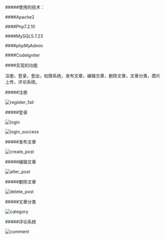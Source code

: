 #####使用的技术：

####Apache2

####Php7.2.10

####MySQL5.7.23

####phpMyAdmin

####CodeIgniter 



####实现的功能

注册，登录，登出，权限系统，发布文章，编辑文章，删除文章，文章分类，图片上传，评论系统。



#####注册

![register_fail](https://ws1.sinaimg.cn/large/006tKfTcgy1g0m4dithdeg31c00u0b2b.gif)

#####登录

![login](https://ws4.sinaimg.cn/large/006tKfTcgy1g0m4eb863zg31c00u04qt.gif)

![login_success](https://ws1.sinaimg.cn/large/006tKfTcgy1g0m4ji5b2cg31c00u0e87.gif)

#####发布文章

![create_post](https://ws2.sinaimg.cn/large/006tKfTcgy1g0m4gqmjmeg31c00u0u17.gif)

#####编辑文章

![alter_post](https://ws4.sinaimg.cn/large/006tKfTcgy1g0m4hhfctpg31c00u0qvd.gif)



#####删除文章

![delete_post](https://ws4.sinaimg.cn/large/006tKfTcgy1g0m4ieagtug31c00u04qx.gif)



#####文章分类

![category](https://ws2.sinaimg.cn/large/006tKfTcgy1g0m4ik6bf5g31c00u0u0x.gif)



#####评论系统

![comment](https://ws2.sinaimg.cn/large/006tKfTcgy1g0m4iw5cheg31c00u01l1.gif)